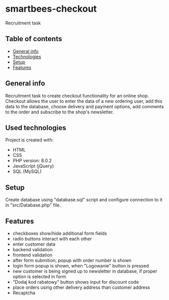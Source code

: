 # smartbees-checkout
Recruitment task 

## Table of contents
* [General info](#general-info)
* [Technologies](#technologies)
* [Setup](#setup)
* [Features](#features)

## General info
Recruitment task to create checkout functionality for an online shop. Checkout allows the user to enter the data of a new ordering user, add this data to the database, choose delivery and payment options, add comments to the order and subscribe to the shop's newsletter.

## Used technologies
Project is created with:
* HTML
* CSS
* PHP version: 8.0.2
* JavaScript (jQuery)
* SQL (MySQL)

## Setup
Create database using "database.sql" script and configure connection to it in "src/Database.php" file.


## Features
* checkboxes show/hide additional form fields
* radio buttons interact with each other
* enter customer data
* backend validation
* frontend validation
* after form submition, popup with order number is shown
* login form popup is shown, when "Logowanie" button is pressed
* new customer is being signed up to newsletter in database, if proper option is selected in form
* "Dodaj kod rabatowy" button shows input for discount code
* place orders using other delivery address than customer address
* Recaptcha
